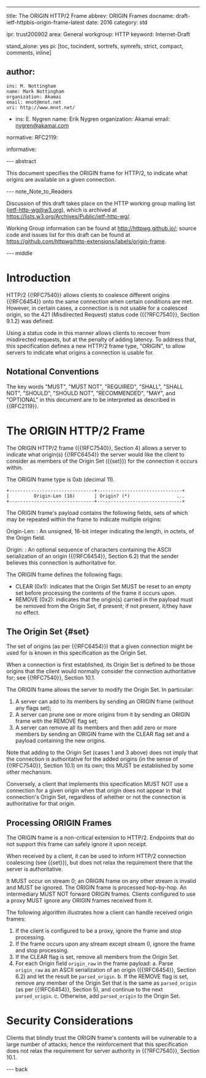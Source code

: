---
title: The ORIGIN HTTP/2 Frame
abbrev: ORIGIN Frames
docname: draft-ietf-httpbis-origin-frame-latest
date: 2016
category: std

ipr: trust200902
area: General
workgroup: HTTP
keyword: Internet-Draft

stand_alone: yes
pi: [toc, tocindent, sortrefs, symrefs, strict, compact, comments, inline]

author:
 -
    ins: M. Nottingham
    name: Mark Nottingham
    organization: Akamai
    email: mnot@mnot.net
    uri: http://www.mnot.net/
 -
    ins: E. Nygren
    name: Erik Nygren
    organization: Akamai
    email: nygren@akamai.com

normative:
  RFC2119:

informative:


--- abstract

This document specifies the ORIGIN frame for HTTP/2, to indicate what origins are available on a
given connection.

--- note_Note_to_Readers

Discussion of this draft takes place on the HTTP working group mailing list 
(ietf-http-wg@w3.org), which is archived at <https://lists.w3.org/Archives/Public/ietf-http-wg/>.

Working Group information can be found at <http://httpwg.github.io/>; source 
code and issues list for this draft can be found at <https://github.com/httpwg/http-extensions/labels/origin-frame>.

--- middle

# Introduction

HTTP/2 {{!RFC7540}} allows clients to coalesce different origins {{!RFC6454}} onto the same
connection when certain conditions are met. However, in certain cases, a connection is is not
usable for a coalesced origin, so the 421 (Misdirected Request) status code ({{?RFC7540}}, Section
9.1.2) was defined.

Using a status code in this manner allows clients to recover from misdirected requests, but at the
penalty of adding latency. To address that, this specification defines a new HTTP/2 frame type,
"ORIGIN", to allow servers to indicate what origins a connection is usable for.

## Notational Conventions

The key words "MUST", "MUST NOT", "REQUIRED", "SHALL", "SHALL NOT", "SHOULD", "SHOULD NOT",
"RECOMMENDED", "MAY", and "OPTIONAL" in this document are to be interpreted as described in
{{RFC2119}}.

# The ORIGIN HTTP/2 Frame

The ORIGIN HTTP/2 frame ({{!RFC7540}}, Section 4) allows a server to indicate what origin(s)
{{!RFC6454}} the server would like the client to consider as members of the Origin Set ({{set}})
for the connection it occurs within.

The ORIGIN frame type is 0xb (decimal 11).

~~~~
+-------------------------------+-------------------------------+
|         Origin-Len (16)       | Origin? (*)                 ...
+-------------------------------+-------------------------------+
~~~~

The ORIGIN frame's payload contains the following fields, sets of which may be repeated within the
frame to indicate multiple origins:

Origin-Len:
: An unsigned, 16-bit integer indicating the length, in octets, of the Origin field.

Origin:
: An optional sequence of characters containing the ASCII serialization of an origin ({{!RFC6454}}, Section 6.2) that the sender believes this connection is authoritative for.

The ORIGIN frame defines the following flags:

* CLEAR (0x1): indicates that the Origin Set MUST be reset to an empty set before processing the contents of the frame it occurs upon.
* REMOVE (0x2): indicates that the origin(s) carried in the payload must be removed from the Origin Set, if present; if not present, it/they have no effect.


## The Origin Set {#set}

The set of origins (as per {{!RFC6454}}) that a given connection might be used for is known in this
specification as the Origin Set.

When a connection is first established, its Origin Set is defined to be those origins that the client would normally consider the connection authoritative for; see {{!RFC7540}}, Section 10.1.

The ORIGIN frame allows the server to modify the Origin Set. In particular:

1. A server can add to its members by sending an ORIGIN frame (without any flags set);
2. A server can prune one or more origins from it by sending an ORIGIN frame with the REMOVE flag set;
3. A server can remove all its members and then add zero or more members by sending an ORIGIN frame with the CLEAR flag set and a payload containing the new origins.

Note that adding to the Origin Set (cases 1 and 3 above) does not imply that the connection is
authoritative for the added origins (in the sense of {{!RFC7540}}, Section 10.1) on its own; this
MUST be established by some other mechanism.

Conversely, a client that implements this specification MUST NOT use a connection for a given origin when that origin does not appear in that connection's Origin Set, regardless of whether or not the connection is authoritative for that origin.


## Processing ORIGIN Frames

The ORIGIN frame is a non-critical extension to HTTP/2. Endpoints that do not support this frame
can safely ignore it upon receipt.

When received by a client, it can be used to inform HTTP/2 connection coalescing (see {{set}}), but
does not relax the requirement there that the server is authoritative.

It MUST occur on stream 0; an ORIGIN frame on any other stream is invalid and MUST be ignored. The
ORIGIN frame is processed hop-by-hop. An intermediary MUST NOT forward ORIGIN frames. Clients configured to use a proxy MUST ignore any ORIGIN frames received from it.

The following algorithm illustrates how a client can handle received origin frames:

1. If the client is configured to be a proxy, ignore the frame and stop processing.
2. If the frame occurs upon any stream except stream 0, ignore the frame and stop processing.
3. If the CLEAR flag is set, remove all members from the Origin Set.
4. For each Origin field `origin_raw` in the frame payload:
  a. Parse `origin_raw` as an ASCII serialization of an origin ({{!RFC6454}}, Section 6.2) and let the result be `parsed_origin`.
  b. If the REMOVE flag is set, remove any member of the Origin Set that is the same as `parsed_origin` (as per {{!RFC6454}}, Section 5), and continue to the next `parsed_origin`.
  c. Otherwise, add `parsed_origin` to the Origin Set.


# Security Considerations

Clients that blindly trust the ORIGIN frame's contents will be vulnerable to a large number of
attacks; hence the reinforcement that this specification does not relax the requirement for server
authority in {{?RFC7540}}, Section 10.1.

--- back
